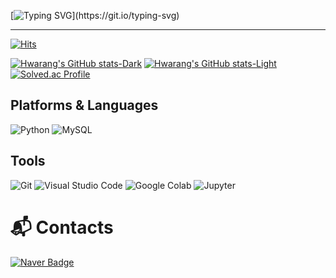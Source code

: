 
[![Typing SVG](https://readme-typing-svg.demolab.com?font=Alkatra&weight=500&size=45&duration=4000&pause=3&color=6994CDEE&center=false&vCenter=false&multiline=true&repeat=true&width=1000&height=100&lines=Hello,+H+w+a+r+a+n+g+'s+GitHub+!+!)](https://git.io/typing-svg)

---
[![Hits](https://hits.seeyoufarm.com/api/count/incr/badge.svg?url=https%3A%2F%2Fgithub.com%2Flanglanghwa&count_bg=%2392CD7D&title_bg=%23555555&icon=github.svg&icon_color=%23E7E7E7&title=GitHub&edge_flat=false)](https://hits.seeyoufarm.com)

[![Hwarang's GitHub stats-Dark](https://github-readme-stats.vercel.app/api?username=langlanghwa&show_icons=true&theme=dark#gh-dark-mode-only)](https://github.com/langlanghwa/github-readme-stats#gh-dark-mode-only)
[![Hwarang's GitHub stats-Light](https://github-readme-stats.vercel.app/api?username=langlanghwa&show_icons=true&theme=default#gh-light-mode-only)](https://github.com/langlanghwa/github-readme-stats#gh-light-mode-only)
[![Solved.ac Profile](http://mazassumnida.wtf/api/v2/generate_badge?boj=hwarang7)](https://solved.ac/hwarang7/)

## Platforms & Languages
![Python](https://img.shields.io/badge/Python-3776AB.svg?&style=for-the-badge&logo=Python&logoColor=white)
![MySQL](https://img.shields.io/badge/MySQL-4479A1.svg?&style=for-the-badge&logo=MySQL&logoColor=white)


## Tools
![Git](https://img.shields.io/badge/Git-F05032.svg?&style=for-the-badge&logo=Git&logoColor=white)
![Visual Studio Code](https://img.shields.io/badge/Visual%20Studio%20Code-007ACC.svg?&style=for-the-badge&logo=Visual%20Studio%20Code&logoColor=white)
![Google Colab](https://img.shields.io/badge/Google%20colab-F9AB00.svg?&style=for-the-badge&logo=Google%20Colab&logoColor=white)
![Jupyter](https://img.shields.io/badge/Jupyter-F37626.svg?&style=for-the-badge&logo=Jupyter&logoColor=white)

# :mailbox_with_mail: Contacts

[![Naver Badge](https://img.shields.io/badge/Naver-03C75A?style=flat-square&logo=Naver&logoColor=white&link=mailto:greenday7347@naver.com)](mailto:greenday7347@naver.com)
